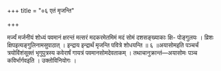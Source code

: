 +++
title = "०६ एतं मृजन्ति"

+++

मर्ज्यं मर्जनीयं शोध्यं पवमानं क्षरन्तं मत्सरं मदकरमेतमिमं मदं सोमं दशसङ्ख्याकाः क्षि- पोङ्गुलयः । व्रिशः क्षिपइत्यङ्गुलिनामसुपाठात् । इन्द्राय इन्द्रार्थं मृजन्ति पवित्रे शोधयन्ति ॥ ६ ॥अयासोमइति पञ्चर्चं त्रयोविंशंसूक्तं भृगुपुत्रस्य कवेरार्षं गायत्रं पवमानसोमदेवताकम् । तथाचानुक्रान्तं—अयासोमः पञ्च कविर्भार्गवइति । उक्तोविनियोगः ।